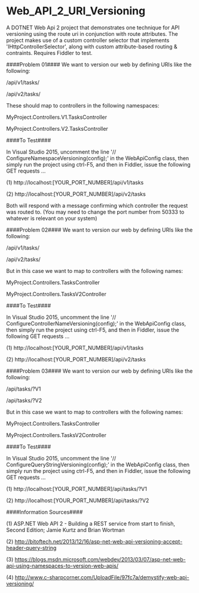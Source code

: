 # Web_API_2_URI_Versioning
A DOTNET Web Api 2 project that demonstrates one technique for API versioning using the route uri in conjunction with route attributes. The project makes use of a custom controller selector that implements 'IHttpControllerSelector', along with custom attribute-based routing & contraints. Requires Fiddler to test.

####Problem 01####
We want to version our web by defining URIs like the following:

/api/v1/tasks/

/api/v2/tasks/


These should map to controllers in the following namespaces:

MyProject.Controllers.V1.TasksController

MyProject.Controllers.V2.TasksController



####To Test####

In Visual Studio 2015, uncomment the line '// ConfigureNamespaceVersioning(config);' in the WebApiConfig class, then simply run the project using ctrl-F5, and then in Fiddler, issue the following GET requests ...

(1) http://localhost:[YOUR_PORT_NUMBER]/api/v1/tasks

(2) http://localhost:[YOUR_PORT_NUMBER]/api/v2/tasks


Both will respond with a message confirming which controller the request was routed to. (You may need to change the port number from 50333 to whatever is relevant on your system)

####Problem 02####
We want to version our web by defining URIs like the following:

/api/v1/tasks/

/api/v2/tasks/


But in this case we want to map to controllers with the following names:

MyProject.Controllers.TasksController

MyProject.Controllers.TasksV2Controller



####To Test####

In Visual Studio 2015, uncomment the line '// ConfigureControllerNameVersioning(config);' in the WebApiConfig class, then simply run the project using ctrl-F5, and then in Fiddler, issue the following GET requests ...

(1) http://localhost:[YOUR_PORT_NUMBER]/api/v1/tasks

(2) http://localhost:[YOUR_PORT_NUMBER]/api/v2/tasks


####Problem 03####
We want to version our web by defining URIs like the following:

/api/tasks/?V1

/api/tasks/?V2


But in this case we want to map to controllers with the following names:

MyProject.Controllers.TasksController

MyProject.Controllers.TasksV2Controller



####To Test####

In Visual Studio 2015, uncomment the line '// ConfigureQueryStringVersioning(config);' in the WebApiConfig class, then simply run the project using ctrl-F5, and then in Fiddler, issue the following GET requests ...

(1) http://localhost:[YOUR_PORT_NUMBER]/api/tasks/?V1

(2) http://localhost:[YOUR_PORT_NUMBER]/api/tasks/?V2





####Information Sources####

(1) ASP.NET Web API 2 - Building a REST service from start to finish, Second Edition; Jamie Kurtz and Brian Wortman

(2) http://bitoftech.net/2013/12/16/asp-net-web-api-versioning-accept-header-query-string

(3) https://blogs.msdn.microsoft.com/webdev/2013/03/07/asp-net-web-api-using-namespaces-to-version-web-apis/

(4) http://www.c-sharpcorner.com/UploadFile/97fc7a/demystify-web-api-versioning/


